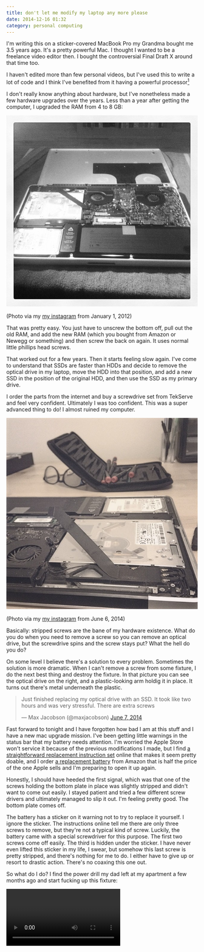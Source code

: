 ```yaml
---
title: don't let me modify my laptop any more please
date: 2014-12-16 01:32
category: personal computing
---
```


I'm writing this on a sticker-covered MacBook Pro my Grandma bought me 3.5 years
ago. It's a pretty powerful Mac. I thought I wanted to be a freelance video
editor then. I bought the controversial Final Draft X around that time too.

I haven't edited more than few personal videos, but I've used this to write a
lot of code and I think I've benefited from it having a powerful
processor[^proc]

[^proc]: Or whatever. Honestly, I don't really know anything about hardware.

I don't really know anything about hardware, but I've nonetheless made a few
hardware upgrades over the years. Less than a year after getting the computer, I
upgraded the RAM from 4 to 8 GB:

![RAM upgrade photo from Jan 1, 2012](/img/2012-01-01-RAM-upgrade.jpg)

(Photo via my [my instagram](https://instagram.com/p/gED_S/) from January 1, 2012)

That was pretty easy. You just have to unscrew the bottom off, pull out the old
RAM, and add the new RAM (which you bought from Amazon or Newegg or something)
and then screw the back on again. It uses normal little phillips head screws.

That worked out for a few years. Then it starts feeling slow again. I've come to
understand that SSDs are faster than HDDs and decide to remove the optical drive
in my laptop, move the HDD into that position, and add a new SSD in the position
of the original HDD, and then use the SSD as my primary drive.

I order the parts from the internet and buy a screwdrive set from TekServe and
feel very confident. Ultimately I was too confident. This was a super advanced
thing to do! I almost ruined my computer.

![Upgrading hard drive photo from Jun 6, 2014](/img/2014-06-06-hard-drive-upgrade.jpg)

(Photo via my [my instagram](https://instagram.com/p/o7FACsIchw/) from June 6, 2014)

Basically: stripped screws are the bane of my hardware existence. What do you do
when you need to remove a screw so you can remove an optical drive, but the
screwdrive spins and the screw stays put? What the hell do you do?

On some level I believe there's a solution to every problem. Sometimes the
solution is more dramatic. When I can't remove a screw from some fixture, I do
the next best thing and destroy the fixture. In that picture you can see the
optical drive on the right, and a plastic-looking arm holdig it in place. It
turns out there's metal underneath the plastic.

<blockquote class="twitter-tweet" lang="en"><p>Just finished replacing my optical drive with an SSD. It took like two hours and was very stressful. There are extra screws</p>&mdash; Max Jacobson (@maxjacobson) <a href="https://twitter.com/maxjacobson/status/475102165070282752">June 7, 2014</a></blockquote>

Fast forward to tonight and I have forgotten how bad I am at this stuff and I
have a new mac upgrade mission. I've been getting little warnings in the status
bar that my battery needs attention. I'm worried the Apple Store won't service
it because of the previous modifications I made, but I find [a straightforward
replacement instruction set][ifixit] online that makes it seem pretty doable,
and I order [a replacement battery][batt] from Amazon that is half the price of
the one Apple sells and I'm preparing to open it up again.

[ifixit]:https://www.ifixit.com/Guide/MacBook+Pro+15-Inch+Unibody+Early+2011+Battery+Replacement/5889
[batt]:http://www.amazon.com/gp/product/B00M047836/ref=oh_aui_detailpage_o02_s00?ie=UTF8&psc=1

Honestly, I should have heeded the first signal, which was that one of the
screws holding the bottom plate in place was slightly stripped and didn't want
to come out easily. I stayed patient and tried a few different screw drivers and
ultimately managed to slip it out. I'm feeling pretty good. The bottom plate
comes off.

The battery has a sticker on it warning not to try to replace it yourself. I
ignore the sticker. The instructions online tell me there are only three screws
to remove, but they're not a typical kind of screw. Luckily, the battery came
with a special screwdriver for this purpose. The first two screws come off
easily. The third is hidden under the sticker. I have never even lifted this
sticker in my life, I swear, but somehow this last screw is pretty stripped, and
there's nothing for me to do. I either have to give up or resort to drastic
action. There's no coaxing this one out.

So what do I do? I find the power drill my dad left at my apartment a few months
ago and start fucking up this fixture:

<video src="/video/2014-12-12-upgrade-battery.mp4" controls/>

(Video via [my instagram](https://instagram.com/p/wp3kyDocg8/) from December 12, 2014)

I try prodding and poking and sawing at it with a drill, a pocket knife, with
various screw drivers, for well over an hour. I learn more about how the power
drill works when suddenly its mouth opens and the drillbit falls out and I have
to figure out why.

Something like an hour and a half later the fixture is sufficiently destroyed
that I can remove the battery. I'm pretty nervous that I've more or less
destroyed the entire computer. I figure there's a good enough chance that the
drill would poke through the machine and screen, or I sever the strip that
connects the SSD drive to the computer or who even knows?

Because I never really removed the old screw, I just forcefully ripped the old
battery from it, the new battery doesn't really fit. It has a little ear that
wants to be fastened down in that same place, but that place is occupied by an
old screw fastening nothing. So I ply away the ear, and position the battery
fastened by only two screws.

I hold my breath and turn it on. It actually kind of works. The warning light is
gone. The "battery health" is 101% now, whatever that means. The estimated
duration is still terrible, less than an hour on a brand new battery, but I
kind of don't care. Actually that number is going up as I type this 🎸.

I feel like I need to wear a promise ring not to ever try and open up this
computer again, for my sake and its. It just won't be a happy thing to do. I
hope writing this makes me remember that.

Although, now the HDD isn't showing up in the list of drives... maybe I should
just open it one more time and take a look...
